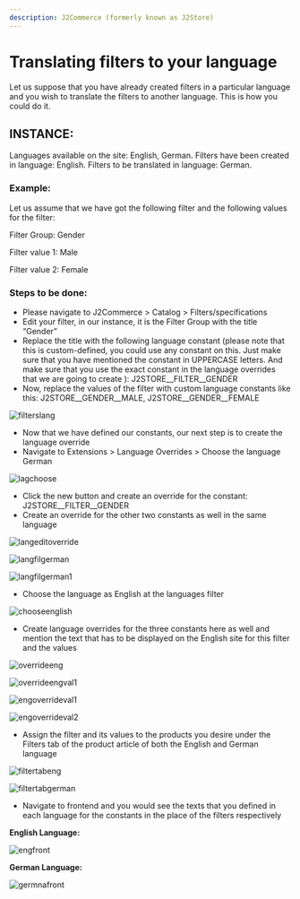 ```yaml
---
description: J2Commerce (formerly known as J2Store)
---
```


# Translating filters to your language

Let us suppose that you have already created filters in a particular language and you wish to translate the filters to another language. This is how you could do it.

## INSTANCE: <a href="#instance" id="instance"></a>

Languages available on the site: English, German. Filters have been created in language: English. Filters to be translated in language: German.

### Example: <a href="#example" id="example"></a>

Let us assume that we have got the following filter and the following values for the filter:

Filter Group: Gender

Filter value 1: Male

Filter value 2: Female

### Steps to be done: <a href="#steps-to-be-done" id="steps-to-be-done"></a>

* Please navigate to J2Commerce > Catalog > Filters/specifications
* Edit your filter, in our instance, it is the Filter Group with the title “Gender”
* Replace the title with the following language constant (please note that this is custom-defined, you could use any constant on this. Just make sure that you have mentioned the constant in UPPERCASE letters. And make sure that you use the exact constant in the language overrides that we are going to create ): J2STORE\_\_FILTER\_\_GENDER
* Now, replace the values of the filter with custom language constants like this: J2STORE\_\_GENDER\_\_MALE, J2STORE\_\_GENDER\_\_FEMALE

![filterslang](../../../assets/filters4.webp)

* Now that we have defined our constants, our next step is to create the language override
* Navigate to Extensions > Language Overrides > Choose the language German

![lagchoose](https://raw.githubusercontent.com/j2store/doc-images/master/catalog/translating-filters-to-your-lang/trans-fil-overr-choose-lang.png)

* Click the new button and create an override for the constant: J2STORE\_\_FILTER\_\_GENDER
* Create an override for the other two constants as well in the same language

![langeditoverride](https://raw.githubusercontent.com/j2store/doc-images/master/catalog/translating-filters-to-your-lang/trans-filt-override-german.png)

![langfilgerman](https://raw.githubusercontent.com/j2store/doc-images/master/catalog/translating-filters-to-your-lang/trans-filt-override-german-fil-val.png)

![langfilgerman1](https://raw.githubusercontent.com/j2store/doc-images/master/catalog/translating-filters-to-your-lang/trans-filt-override-german-fil-val-1.png)

* Choose the language as English at the languages filter

![chooseenglish](https://raw.githubusercontent.com/j2store/doc-images/master/catalog/translating-filters-to-your-lang/trans-filt-choose-eng-lang.png)

* Create language overrides for the three constants here as well and mention the text that has to be displayed on the English site for this filter and the values

![overrideeng](https://raw.githubusercontent.com/j2store/doc-images/master/catalog/translating-filters-to-your-lang/trans-filt-override-English-fil-title.png)

![overrideengval1](https://raw.githubusercontent.com/j2store/doc-images/master/catalog/translating-filters-to-your-lang/trans-fil-overr-eng-fil-val.png)

![engoverrideval1](https://raw.githubusercontent.com/j2store/doc-images/master/catalog/translating-filters-to-your-lang/trans-fil-overr-eng-fil-val.png)

![engoverrideval2](https://raw.githubusercontent.com/j2store/doc-images/master/catalog/translating-filters-to-your-lang/trans-filt-override-English-fil-val-1.png)

* Assign the filter and its values to the products you desire under the Filters tab of the product article of both the English and German language

![filtertabeng](https://raw.githubusercontent.com/j2store/doc-images/master/catalog/translating-filters-to-your-lang/trans-fil-assi-filt-eng.png)

![filtertabgerman](https://raw.githubusercontent.com/j2store/doc-images/master/catalog/translating-filters-to-your-lang/trans-fil-assi-filt-Ger.png)

* Navigate to frontend and you would see the texts that you defined in each language for the constants in the place of the filters respectively

**English Language:**

![engfront](https://raw.githubusercontent.com/j2store/doc-images/master/catalog/translating-filters-to-your-lang/trans-fil-eng-front.png)

**German Language:**

![germnafront](https://raw.githubusercontent.com/j2store/doc-images/master/catalog/translating-filters-to-your-lang/trans-fil-Ger-front.png)
